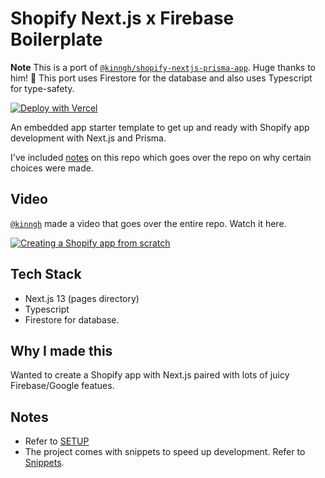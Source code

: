 # Shopify Next.js x Firebase Boilerplate

**Note**
This is a port of [`@kinngh/shopify-nextjs-prisma-app`](https://github.com/kinngh/shopify-nextjs-prisma-app).
Huge thanks to him! 🙌
This port uses Firestore for the database and also uses Typescript for type-safety.

[![Deploy with Vercel](https://vercel.com/button)](https://vercel.com/new/clone?repository-url=https%3A%2F%2Fgithub.com%2Fhusseyexplores%2Fshopify-nextjs-firestore-app&env=NEXT_PUBLIC_SHOPIFY_APP_CLIENT_ID,SHOPIFY_APP_CLIENT_SECRET,SHOPIFY_APP_SCOPES,ENCRYPTION_SALT,FBASE_SERVICE_ACCOUNT,NEXT_PUBLIC_SHOPIFY_APP_URL,NEXT_PUBLIC_SHOPIFY_API_VERSION&project-name=shopify-next-firestore-app&repository-name=husseyexplores-shopify-nextjs-firestore-app&redirect-url=https%3A%2F%2Ftwitter.com%2Fhusseyexplores)

An embedded app starter template to get up and ready with Shopify app development with Next.js and Prisma.

I've included [notes](/docs/NOTES.md) on this repo which goes over the repo on why certain choices were made.

## Video

[`@kinngh`](https://github.com/kinngh) made a video that goes over the entire repo. Watch it here.

[![Creating a Shopify app from scratch](http://i3.ytimg.com/vi/Z_JFpEJRh_g/hqdefault.jpg)](https://www.youtube.com/watch?v=Z_JFpEJRh_g)

## Tech Stack

- Next.js 13 (pages directory)
- Typescript
- Firestore for database.

## Why I made this

Wanted to create a Shopify app with Next.js paired with lots of juicy Firebase/Google featues.

## Notes

- Refer to [SETUP](/docs/SETUP.md)
- The project comes with snippets to speed up development. Refer to [Snippets](/docs/SNIPPETS.md).
